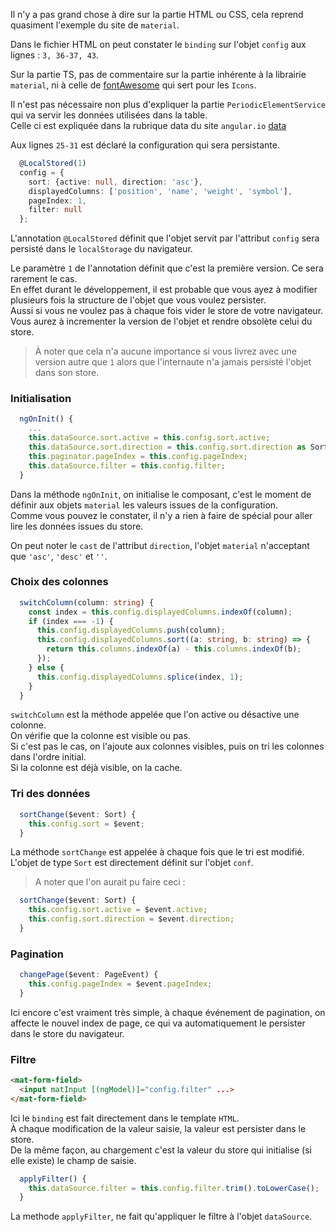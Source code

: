 Il n'y a pas grand chose à dire sur la partie HTML ou CSS, cela reprend quasiment l'exemple du site de `material`.

Dans le fichier HTML on peut constater le `binding` sur l'objet `config` aux lignes : `3, 36-37, 43`.

Sur la partie TS, pas de commentaire sur la partie inhérente à la librairie `material`, 
ni à celle de [fontAwesome](https://fontawesome.com/icons?d=gallery&m=free) qui sert pour les `Icons`.

Il n'est pas nécessaire non plus d'expliquer la partie `PeriodicElementService` qui va servir les données utilisées dans la table.   
Celle ci est expliquée dans la rubrique data du site `angular.io` [data](https://angular.io/start/data)

Aux lignes `25-31` est déclaré la configuration qui sera persistante.

```typescript
  @LocalStored(1)
  config = {
    sort: {active: null, direction: 'asc'},
    displayedColumns: ['position', 'name', 'weight', 'symbol'],
    pageIndex: 1,
    filter: null
  };
```

L'annotation `@LocalStored` définit que l'objet servit par l'attribut `config` sera persisté dans le `localStorage` du navigateur.

Le paramètre `1` de l'annotation définit que c'est la première version. Ce sera rarement le cas.   
En effet durant le développement, il est probable que vous ayez à modifier plusieurs fois la structure de l'objet que vous voulez persister.   
Aussi si vous ne voulez pas à chaque fois vider le store de votre navigateur. Vous aurez à incrementer la version de l'objet et rendre obsolète celui du store.

> À noter que cela n'a aucune importance si vous livrez avec une version autre que `1` alors que l'internaute n'a jamais persisté l'objet dans son store.

### Initialisation 

```typescript
  ngOnInit() {
    ...
    this.dataSource.sort.active = this.config.sort.active;
    this.dataSource.sort.direction = this.config.sort.direction as SortDirection;
    this.paginator.pageIndex = this.config.pageIndex;
    this.dataSource.filter = this.config.filter;
  }
```

Dans la méthode `ngOnInit`, on initialise le composant, c'est le moment de définir aux objets `material` les valeurs issues de la configuration.   
Comme vous pouvez le constater, il n'y a rien à faire de spécial pour aller lire les données issues du store.

On peut noter le `cast` de l'attribut `direction`, l'objet `material` n'acceptant que `'asc'`, `'desc'` et `''`.

### Choix des colonnes

```typescript
  switchColumn(column: string) {
    const index = this.config.displayedColumns.indexOf(column);
    if (index === -1) {
      this.config.displayedColumns.push(column);
      this.config.displayedColumns.sort((a: string, b: string) => {
        return this.columns.indexOf(a) - this.columns.indexOf(b);
      });
    } else {
      this.config.displayedColumns.splice(index, 1);
    }
  }
```

`switchColumn` est la méthode appelée que l'on active ou désactive une colonne.   
On vérifie que la colonne est visible ou pas.  
Si c'est pas le cas, on l'ajoute aux colonnes visibles, puis on tri les colonnes dans l'ordre initial.  
Si la colonne est déjà visible, on la cache.

### Tri des données

```typescript
  sortChange($event: Sort) {
    this.config.sort = $event;
  }
```

La méthode `sortChange` est appelée à chaque fois que le tri est modifié.   
L'objet de type `Sort` est directement définit sur l'objet `conf`.

> A noter que l'on aurait pu faire ceci : 

```typescript
  sortChange($event: Sort) {
    this.config.sort.active = $event.active;
    this.config.sort.direction = $event.direction;
  }
```

### Pagination

```typescript
  changePage($event: PageEvent) {
    this.config.pageIndex = $event.pageIndex;
  }
```

Ici encore c'est vraiment très simple, à chaque événement de pagination, on affecte le nouvel index de page, ce qui va automatiquement le persister dans le store du navigateur.

### Filtre

```html
<mat-form-field>
  <input matInput [(ngModel)]="config.filter" ...>
</mat-form-field>
```

Ici le `binding` est fait directement dans le template `HTML`.   
À chaque modification de la valeur saisie, la valeur est persister dans le store.   
De la même façon, au chargement c'est la valeur du store qui initialise (si elle existe) le champ de saisie.

```typescript
  applyFilter() {
    this.dataSource.filter = this.config.filter.trim().toLowerCase();
  }
```
La methode `applyFilter`, ne fait qu'appliquer le filtre à l'objet `dataSource`.

